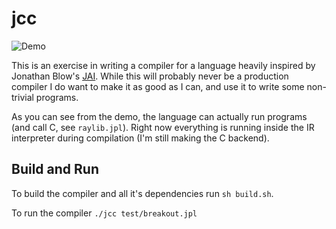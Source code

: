 # jcc

![Demo](breakout.gif)

This is an exercise in writing a compiler for a language heavily inspired by Jonathan Blow's
[JAI](https://www.youtube.com/watch?v=uZgbKrDEzAs). While this will probably never be a production compiler
I do want to make it as good as I can, and use it to write some non-trivial programs.

As you can see from the demo, the language can actually run programs (and call C, see `raylib.jpl`).
Right now everything is running inside the IR interpreter during compilation
(I'm still making the C backend).

## Build and Run

To build the compiler and all it's dependencies run `sh build.sh`.

To run the compiler `./jcc test/breakout.jpl`
